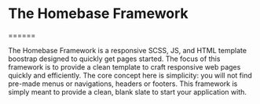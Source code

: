 # The Homebase Framework
======

The Homebase Framework is a responsive SCSS, JS, and HTML template boostrap designed to quickly get pages started. The focus of this framework is to provide a clean template to craft responsive web pages quickly and efficiently. The core concept here is simplicity: you will not find pre-made menus or navigations, headers or footers. This framework is simply meant to provide a clean, blank slate to start your application with.